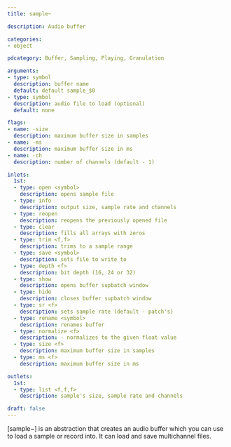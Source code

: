 ```yaml
---
title: sample~

description: Audio buffer

categories:
- object

pdcategory: Buffer, Sampling, Playing, Granulation

arguments:
- type: symbol
  description: buffer name 
  default: default sample_$0
- type: symbol
  description: audio file to load (optional)
  default: none

flags:
- name: -size
  description: maximum buffer size in samples
- name: -ms
  description: maximum buffer size in ms
- name: -ch
  description: number of channels (default - 1)

inlets:
  1st:
  - type: open <symbol>
    description: opens sample file
  - type: info
    description: output size, sample rate and channels
  - type: reopen
    description: reopens the previously opened file
  - type: clear
    description: fills all arrays with zeros
  - type: trim <f,f>
    description: trims to a sample range
  - type: save <symbol>
    description: sets file to write to
  - type: depth <f>
    description: bit depth (16, 24 or 32)
  - type: show
    description: opens buffer supbatch window
  - type: hide
    description: closes buffer supbatch window
  - type: sr <f>
    description: sets sample rate (default - patch's)
  - type: rename <symbol>
    description: renames buffer
  - type: normalize <f>
    description: - normalizes to the given float value
  - type: size <f>
    description: maximum buffer size in samples
  - type: ms <f>
    description: maximum buffer size in ms

outlets:
  1st:
  - type: list <f,f,f>
    description: sample's size, sample rate and channels

draft: false
---
```


[sample~] is an abstraction that creates an audio buffer which you can use to load a sample or record into. It can load and save multichannel files.
